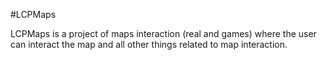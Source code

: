 #LCPMaps

LCPMaps is a project of maps interaction (real and games) where the user can interact the map and all other things related to map interaction.